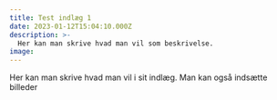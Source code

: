 ```yaml
---
title: Test indlæg 1
date: 2023-01-12T15:04:10.000Z
description: >-
  Her kan man skrive hvad man vil som beskrivelse.
image: 
---
```


Her kan man skrive hvad man vil i sit indlæg. Man kan også indsætte billeder